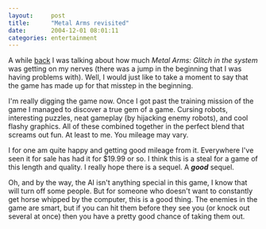 ```yaml
---
layout:     post
title:      "Metal Arms revisited"
date:       2004-12-01 08:01:11
categories: entertainment
---
```

    
A while [back](http://www.pycs.net/users/0000316/2004/8/28/) I was talking about how much _Metal Arms: Glitch in the system_ was getting on my nerves (there was a jump in the beginning that I was having problems with). Well, I would just like to take a moment to say that the game has made up for that misstep in the beginning.  
  
    
I'm really digging the game now. Once I got past the training mission of the game I managed to discover a true gem of a game. Cursing robots, interesting puzzles, neat gameplay (by hijacking enemy robots), and cool flashy graphics. All of these combined together in the perfect blend that screams out fun. At least to me. You mileage may vary.  
  
    
I for one am quite happy and getting good mileage from it. Everywhere I've seen it for sale has had it for $19.99 or so. I think this is a steal for a game of this length and quality. I really hope there is a sequel. A ***good*** sequel.  
  
    
Oh, and by the way, the AI isn't anything special in this game, I know that will turn off some people. But for someone who doesn't want to constantly get horse whipped by the computer, this is a good thing. The enemies in the game are smart, but if you can hit them before they see you (or knock out several at once) then you have a pretty good chance of taking them out.  

